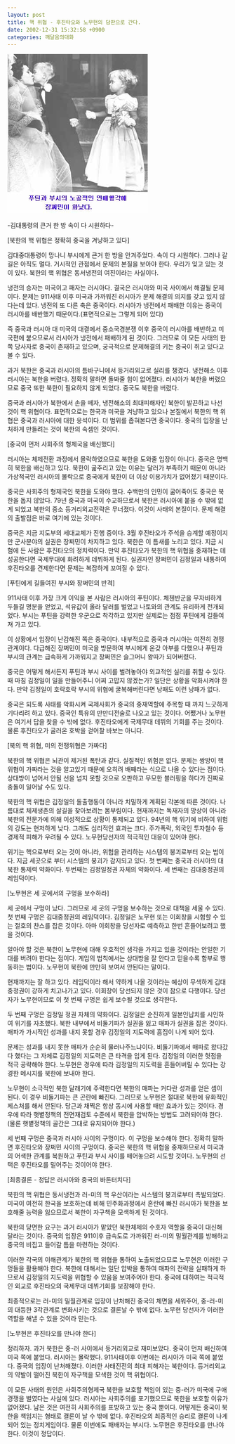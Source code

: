 ```yaml
---
layout: post
title: 핵 위협 - 후진타오와 노무현의 담판으로 간다.
date: 2002-12-31 15:32:58 +0900
categories: 깨달음의대화
---
```

<img src="./files/attach/images/198/965/1041316378.jpg" border="0" alt="" />  
  
-김대통령의 큰거 한 방 속이 다 시원하다-
  

  
[북한의 핵 위협은 정확히 중국을 겨냥하고 있다]
  
김대중대통령이 망나니 부시에게 큰거 한 방을 안겨주었다. 속이 다 시원하다. 그러나 갈 길은 아직도 멀다. 거시적인 관점에서 문제의 본질을 보아야 한다. 우리가 잊고 있는 것이 있다. 북한의 핵 위협은 동서냉전의 여진이라는 사실이다.
  

  
냉전의 승자는 미국이고 패자는 러시아다. 결국은 러시아와 미국 사이에서 해결될 문제이다. 문제는 911사태 이후 미국과 가까워진 러시아가 문제 해결의 의지를 갖고 있지 않다는데 있다. 냉전의 또 다른 축은 중국이다. 러시아가 냉전에서 패배한 이유는 중국이 러시아를 배반했기 때문이다.(표면적으로는 그렇게 되어 있다)
  

  
즉 중국과 러시아 대 미국의 대결에서 중소국경분쟁 이후 중국이 러시아를 배반하고 미국편에 붙으므로서 러시아가 냉전에서 패배하게 된 것이다. 그러므로 이 모든 사태의 한쪽 당사자로 중국이 존재하고 있으며, 궁극적으로 문제해결의 키는 중국이 쥐고 있다고 볼 수 있다.
  

  
과거 북한은 중국과 러시아의 틈바구니에서 등거리외교로 실리를 챙겼다. 냉전해소 이후 러시아는 북한을 버렸다. 정확히 말하면 돌봐줄 힘이 없어졌다. 러시아가 북한을 버렸으므로 중국 또한 북한이 필요하지 않게 되었다. 중국도 북한을 버렸다.
  

  
중국과 러시아가 북한에서 손을 떼자, 냉전해소의 최대피해자인 북한이 발끈하고 나선 것이 핵 위협이다. 표면적으로는 한국과 미국을 겨냥하고 있으나 본질에서 북한의 핵 위협은 중국과 러시아에 대한 응석이다. 더 범위를 좁혀본다면 중국이다. 중국의 입장을 난처하게 만들려는 것이 북한의 속셈인 것이다.
  

  

  
[중국이 먼저 사회주의 형제국을 배신했다]
  
러시아는 체제전환 과정에서 몰락하였으므로 북한을 도와줄 입장이 아니다. 중국은 명백히 북한을 배신하고 있다. 북한이 굶주리고 있는 이유는 달러가 부족하기 때문이 아니라 가상적국인 러시아의 몰락으로 중국에게 북한이 더 이상 이용가치가 없어졌기 때문이다.
  

  
중국은 사회주의 형제국인 북한을 도와야 했다. 수백만의 인민이 굶어죽어도 중국은 북한을 돕지 않았다. 79년 중국과 미국이 수교하므로서 북한은 러시아에 붙을 수 밖에 없게 되었고 북한의 중소 등거리외교전략은 무너졌다. 이것이 사태의 본질이다. 문제 해결의 출발점은 바로 여기에 있는 것이다.
  

  
중국은 지금 지도부의 세대교체가 진행 중이다. 3월 후진타오가 주석을 승계할 예정이지만 군사분야의 실권은 장쩌민이 차지하고 있다. 북한은 이 틈새를 노리고 있다. 지금 시험에 든 사람은 후진타오의 정치력이다. 만약 후진타오가 북한의 핵 위협을 중재하는 데 성공한다면 국제무대에 화려하게 데뷔하게 된다. 실권자인 장쩌민이 김정일과 내통하여 후진타오를 견제한다면 문제는 복잡하게 꼬여질 수 있다.
  

  

  
[푸틴에게 길들여진 부시와 장쩌민의 반격]
  
911사태 이후 가장 크게 이익을 본 사람은 러시아의 푸틴이다. 체첸반군을 무자비하게 두들길 명분을 얻었고, 석유값이 올라 달러를 벌었고 나토와의 관계도 유리하게 전개되었다. 부시는 푸틴을 강력한 우군으로 착각하고 있지만 실제로는 점점 푸틴에게 길들여져 가고 있다.
  

  
이 상황에서 입장이 난감해진 쪽은 중국이다. 내부적으로 중국과 러시아는 여전히 경쟁관계이다. 다급해진 장쩌민이 미국을 방문하여 부시에게 온갖 아부를 다했으나 푸틴과 부시의 관계는 급속하게 가까워지고 장쩌민은 슬그머니 왕따가 되어버렸다.
  

  
중국은 어떻게 해서든지 푸틴과 부시 사이를 벌려놓아야 외교적인 실리를 취할 수 있다. 때 마침 김정일이 일을 만들어주니 어찌 고맙지 않겠는가? 일단은 상황을 악화시켜야 한다. 만약 김정일이 호락호락 부시의 위협에 굴복해버린다면 낭패도 이런 낭패가 없다.
  

  
중국은 되도록 사태를 악화시켜 국제사회가 중국의 중재역할에 주목할 때 까지 느긋하게 기다리려 하고 있다. 중국인 특유의 만만디전술로 나오고 있는 것이다. 어쨌거나 노무현은 여기서 답을 찾을 수 밖에 없다. 후진타오에게 국제무대 데뷔의 기회를 주는 것이다. 물론 후진타오가 굴러온 호박을 걷어찰 바보는 아니다.
  

  

  
[북의 핵 위협, 미의 전쟁위협은 가짜다]
  
북한의 핵 위협은 뇌관이 제거된 폭탄과 같다. 실질적인 위험은 없다. 문제는 쌍방이 핵 위협이 가짜라는 것을 알고있기 때문에 오히려 배째라는 식으로 나올 수 있다는 점이다. 상대방이 넘어서 안될 선을 넘지 못할 것으로 오판하고 무모한 블러핑을 하다가 진짜로 충돌이 일어날 수도 있다.
  

  
북한의 핵 위협은 김정일의 돌출행동이 아니라 치밀하게 계획된 각본에 따른 것이다. 나름대로 체제생존의 살길을 찾아보려는 몸부림이다. 현재까지는 독재자의 망상이 아니라 북한의 전문가에 의해 이성적으로 상황이 통제되고 있다. 94년의 핵 위기에 비하여 위험의 강도는 현저하게 낮다. 그래도 심리적인 효과는 크다. 주가폭락, 외국인 투자철수 등 경제적 피해가 우려될 수 있다. 노무현당선자의 적극적인 대응이 있어야 한다.
  

  
위기는 핵으로부터 오는 것이 아니라, 위험을 관리하는 시스템의 붕괴로부터 오는 법이다. 지금 세곳으로 부터 시스템의 붕괴가 감지되고 있다. 첫 번째는 중국과 러시아의 대 북한 통제력 약화이다. 두번째는 김정일정권 자체의 약화이다. 세 번째는 김대중정권의 레임덕이다.
  

  

  
[노무현은 세 곳에서의 구멍을 보수하라]
  
세 곳에서 구멍이 났다. 그러므로 세 곳의 구멍을 보수하는 것으로 대책을 세울 수 있다. 첫 번째 구멍은 김대중정권의 레임덕이다. 김정일은 노무현 또는 이회창을 시험할 수 있는 절호의 찬스를 잡은 것이다. 아마 이회창을 당선자로 예측하고 한번 흔들어보려고 했을 것이다.
  

  
알아야 할 것은 북한이 노무현에 대해 우호적인 생각을 가지고 있을 것이라는 안일한 기대를 버려야 한다는 점이다. 게임의 법칙에서는 상대방을 잘 안다고 믿을수록 함부로 행동하는 법이다. 노무현이 북한에 만만히 보여서 안된다는 말이다.
  

  
현재까지는 잘 하고 있다. 레임덕이라 해서 약하게 나올 것이라는 예상이 무색하게 김대중정권이 강하게 치고나가고 있다. 이회창이 당선되지 않은 것이 참으로 다행이다. 당선자가 노무현이므로 이 첫 번째 구멍은 쉽게 보수될 것으로 생각한다.
  

  
두 번째 구멍은 김정일 정권 자체의 약화이다. 김정일은 순진하게 일본인납치를 시인하여 위기를 자초했다. 북한 내부에서 비둘기파가 실권을 잃고 매파가 실권을 잡은 것이다. 매파가 가시적인 성과를 내지 못할 경우 김정일의 지도력에 흠집이 나게 되어 있다.
  

  
문제는 성과를 내지 못한 매파가 순순히 물러나주느냐이다. 비둘기파에서 매파로 왔다갔다 했다는 그 자체로 김정일의 지도력은 큰 타격을 입게 된다. 김정일의 이러한 헛점을 적극 공략해야 한다. 노무현은 경우에 따라 김정일의 지도력을 흔들어버릴 수 있다는 강경한 메시지를 북한에 보내야 한다.
  

  
노무현이 소극적인 북한 달래기에 주력한다면 북한의 매파는 커다란 성과를 얻은 셈이 된다. 이 경우 비둘기파는 큰 곤란에 빠진다. 그러므로 노무현은 절대로 북한에 유화적인 제스처를 해서 안된다. 당근과 채찍은 항상 동시에 사용할 때만 효과가 있는 것이다. 경우에 따라 햇볕정책의 전면재검토 수준에서 북한을 압박하는 방법도 고려되어야 한다.(물론 햇볕정책의 골간은 그대로 유지되어야 한다.)
  

  
세 번째 구멍은 중국과 러시아 사이의 구멍이다. 이 구멍을 보수해야 한다. 정확히 말하면 후진타오와 장쩌민 사이의 구멍이다. 중국은 북한의 핵 위협을 중재하므로서 미국과의 어색한 관계를 복원하고 푸틴과 부시 사이를 떼어놓으려 시도할 것이다. 노무현의 선택은 후진타오를 밀어주는 것이어야 한다.
  

  

  
[최종결론 - 정답은 러시아와 중국의 바톤터치다]
  
북한의 핵 위협은 동서냉전과 러-미의 핵 우산이라는 시스템의 붕괴로부터 촉발되었다. 미국이 여전히 한국을 보호하는데 비해 민주화과정에서 혼란에 빠진 러시아가 북한을 보호해줄 능력을 잃으므로서 북한이 자구책을 모색하게 된 것이다.
  

  
북한의 당면한 요구는 과거 러시아가 맡았던 북한체제의 수호자 역할을 중국이 대신해 달라는 것이다. 중국의 입장은 911이후 급속도로 가까워진 러-미의 밀월관계를 방해하고 중국의 비집고 들어갈 틈을 마련하는 것이다.
  

  
이러한 각국의 이해관계가 북한의 핵 위협을 통하여 노출되었으므로 노무현은 이러한 구멍들을 활용해야 한다. 북한에 대해서는 일단 압박을 통하여 매파의 전략을 실패하게 하므로서 김정일의 지도력을 위협할 수 있음을 보여주어야 한다. 중국에 대하여는 적극적인 외교로 후진타오의 국제무대 데뷔기회를 보장해야 한다.
  

  
최종적으로는 러-미의 밀월관계로 입장이 난처해진 중국의 체면을 세워주어, 중-러-미의 대등한 3각관계로 변화시키는 것으로 결론날 수 밖에 없다. 노무현 당선자가 이러한 역할을 해낼 수 있을 것이라 믿는다.
  

  
[노무현은 후진타오를 만나야 한다]
  
정리하자. 과거 북한은 중-러 사이에서 등거리외교로 재미보았다. 중국이 먼저 배신하여 미국 쪽에 붙었다. 러시아는 몰락했다. 911사태이후 이번에는 러시아가 미국 쪽에 붙었다. 중국의 입장이 난처해졌다. 이러한 사태진전의 최대 피해자는 북한이다. 등거리외교의 약발이 떨어진 북한이 자구책을 모색한 것이 핵 위협이다.
  

  
이 모든 사태의 원인은 사회주의형제국 북한을 보호할 책임이 있는 중-러가 미국에 구애경쟁을 벌였다는 사실에 있다. 러시아는 사회주의를 포기했으므로 북한을 보호할 이유가 없어졌다. 남은 것은 여전히 사회주의를 표방하고 있는 중국 뿐이다. 어떻게든 중국이 북한을 책임지는 형태로 결론이 날 수 밖에 없다. 후진타오의 최종적인 승리로 결론이 나게 되어 있는 정치게임이다. 물론 이번에도 패배자는 부시다. 노무현은 후진타오를 만나야 한다. 이것이 정답이다.